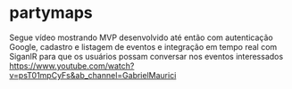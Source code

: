 # partymaps

Segue vídeo mostrando MVP desenvolvido até então com autenticação Google, cadastro e listagem de eventos e integração em tempo real com SiganlR para que os usuários possam conversar nos eventos interessados
https://www.youtube.com/watch?v=psT01mpCyFs&ab_channel=GabrielMaurici
